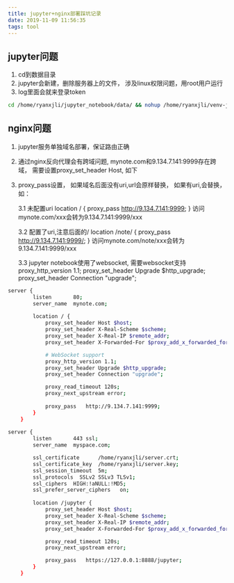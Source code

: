 ```yaml
---
title: jupyter+nginx部署踩坑记录
date: 2019-11-09 11:56:35
tags: tool
---
```

## jupyter问题
1. cd到数据目录
2. jupyter会新建，删除服务器上的文件， 涉及linux权限问题，用root用户运行
3. log里面会就来登录token

```sh
cd /home/ryanxjli/jupyter_notebook/data/ && nohup /home/ryanxjli/venv-jupyter/bin/jupyter notebook --allow-root --port ${port} --ip=${ip} > /home/ryanxjli/jupyter_notebook/log/jupter_notebook.log 2>&1 &
```

## nginx问题
1. jupyter服务单独域名部署，保证路由正确
2. 通过nginx反向代理会有跨域问题, mynote.com和9.134.7.141:9999存在跨域， 需要设置proxy_set_header Host, 如下
3. proxy_pass设置， 如果域名后面没有uri,url会原样替换， 如果有uri,会替换， 如：

    3.1 未配置uri
        location / {
            proxy_pass   http://9.134.7.141:9999;
        }
        访问mynote.com/xxx会转为9.134.7.141:9999/xxx

    3.2 配置了uri,注意后面的/
        location /note/ {
            proxy_pass   http://9.134.7.141:9999/;
        }
        访问mynote.com/note/xxx会转为9.134.7.141:9999/xxx 
     
    3.3 jupyter notebook使用了websocket, 需要websocket支持
        proxy_http_version 1.1;
			proxy_set_header Upgrade $http_upgrade;
			proxy_set_header Connection "upgrade";

```sh
server {
        listen       80;
        server_name  mynote.com;
    
        location / {
			proxy_set_header Host $host;
			proxy_set_header X-Real-Scheme $scheme;
			proxy_set_header X-Real-IP $remote_addr;
			proxy_set_header X-Forwarded-For $proxy_add_x_forwarded_for;

			# WebSocket support
			proxy_http_version 1.1;
			proxy_set_header Upgrade $http_upgrade;
			proxy_set_header Connection "upgrade";

			proxy_read_timeout 120s;
			proxy_next_upstream error;
		
            proxy_pass   http://9.134.7.141:9999;
        }
	}
    
server {
        listen       443 ssl;
        server_name  myspace.com;

        ssl_certificate      /home/ryanxjli/server.crt;
        ssl_certificate_key  /home/ryanxjli/server.key;
        ssl_session_timeout  5m; 
        ssl_protocols  SSLv2 SSLv3 TLSv1;
        ssl_ciphers  HIGH:!aNULL:!MD5;
        ssl_prefer_server_ciphers   on; 
    
        location /jupyter { 
            proxy_set_header Host $host;
            proxy_set_header X-Real-Scheme $scheme;
            proxy_set_header X-Real-IP $remote_addr;
            proxy_set_header X-Forwarded-For $proxy_add_x_forwarded_for;

            proxy_read_timeout 120s;
            proxy_next_upstream error;

            proxy_pass   https://127.0.0.1:8888/jupyter;                                                                                        
        }   
    }
```